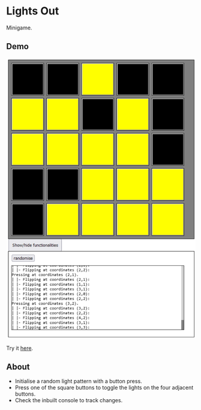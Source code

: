 # Lights Out

Minigame.

## Demo

![Lights Out demo screenshot image.](img/lightsout-screenshot.png)

Try it [here](https://eyla-mckay.github.io/Lights-Out/).

## About

- Initialise a random light pattern with a button press.
- Press one of the square buttons to toggle the lights on the four adjacent buttons.
- Check the inbuilt console to track changes.

